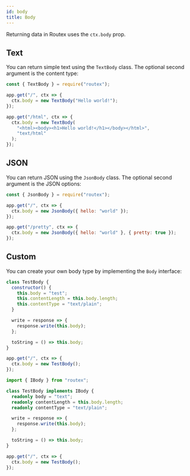 ```yaml
---
id: body
title: Body
---
```


Returning data in Routex uses the `ctx.body` prop.

## Text

You can return simple text using the `TextBody` class. The optional second argument is the content type:

```js
const { TextBody } = require("routex");

app.get("/", ctx => {
  ctx.body = new TextBody("Hello world!");
});

app.get("/html", ctx => {
  ctx.body = new TextBody(
    "<html><body><h1>Hello world!</h1></body></html>",
    "text/html"
  );
});
```

## JSON

You can return JSON using the `JsonBody` class. The optional second argument is the JSON options:

```js
const { JsonBody } = require("routex");

app.get("/", ctx => {
  ctx.body = new JsonBody({ hello: "world" });
});

app.get("/pretty", ctx => {
  ctx.body = new JsonBody({ hello: "world" }, { pretty: true });
});
```

## Custom

You can create your own body type by implementing the `Body` interface:

<!--DOCUSAURUS_CODE_TABS-->
<!--JavaScript-->

```js
class TestBody {
  constructor() {
    this.body = "test";
    this.contentLength = this.body.length;
    this.contentType = "text/plain";
  }

  write = response => {
    response.write(this.body);
  };

  toString = () => this.body;
}

app.get("/", ctx => {
  ctx.body = new TestBody();
});
```

<!--TypeScript-->

```typescript
import { IBody } from "routex";

class TestBody implements IBody {
  readonly body = "text";
  readonly contentLength = this.body.length;
  readonly contentType = "text/plain";

  write = response => {
    response.write(this.body);
  };

  toString = () => this.body;
}

app.get("/", ctx => {
  ctx.body = new TestBody();
});
```

<!--END_DOCUSAURUS_CODE_TABS-->

